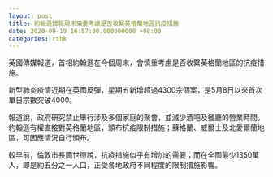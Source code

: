 ```yaml
---
layout: post
title: 約翰遜據報周末慎重考慮是否收緊英格蘭地區抗疫措施
date: 2020-09-19 16:57:00.000000000 +08:00
categories: rthk
---
```


英國傳媒報道，首相約翰遜在今個周末，會慎重考慮是否收緊英格蘭地區的抗疫措施。

新型肺炎疫情近期在英國反彈，星期五新增超過4300宗個案，是5月8日以來首次單日宗數突破4000。

報道說，政府研究禁止舉行涉及多個家庭的聚會，並減少酒吧及餐廳的營業時間。約翰遜有權直接對英格蘭地區，頒布抗疫限制措施；蘇格蘭、威爾士及北愛爾蘭地區，可因應情況自行頒布。

較早前，倫敦市長簡世德說，抗疫措施似乎有增加的需要；而在全國最少1350萬人，即是約五分之一人口，正受各地政府不同程度的限制措施影響。
